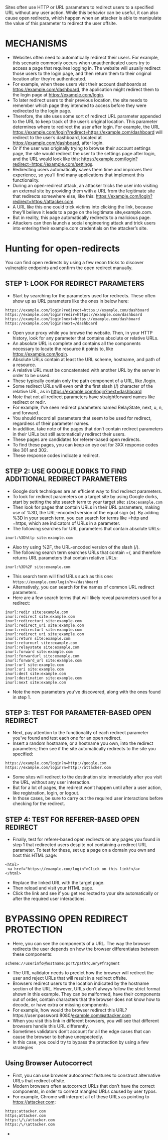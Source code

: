 Sites often use HTTP or URL parameters to redirect users to a specified URL without any user action. While this behavior can be useful, it can also cause open redirects, which happen when an attacker is able to manipulate the value of this parameter to redirect the user offsite.


# MECHANISMS
- Websites often need to automatically redirect their users. For example, this scenario commonly occurs when unauthenticated users try to access a page that requires logging in. The website will usually redirect those users to the login page, and then return them to their original location after they’re authenticated.
- For example, when these users visit their account dashboards at https://example.com/dashboard, the application might redirect them to the login page at https://example.com/login.
- To later redirect users to their previous location, the site needs to remember which page they intended to access before they were redirected to the login page. 
- Therefore, the site uses some sort of redirect URL parameter appended to the URL to keep track of the user’s original location. This 
parameter determines where to redirect the user after login. 
For example, the URL https://example.com/login?redirect=https://example.com/dashboard will redirect to the user’s dashboard, located at https://example.com/dashboard, after login. 
- Or if the user was originally trying to browse their account settings page, the site would redirect the user to the settings page after login, and the URL would look like this: https://example.com/login?redirect=https://example.com/settings. 
- Redirecting users automatically saves them time and improves their experience, so you’ll find many applications that implement this functionality.
- During an open-redirect attack, an attacker tricks the user into visiting an external site by providing them with a URL from the legitimate site that redirects somewhere else, like this: https://example.com/login?redirect=https://attacker.com. 
- A URL like this one could trick victims into clicking the link, because they’ll believe it leads to a page on the legitimate site,example.com. 
- But in reality, this page automatically redirects to a malicious page. 
- Attackers can then launch a social engineering attack and trick users into entering their example.com credentials on the attacker’s site. 


# Hunting for open-redirects
You can find open redirects by using a few recon tricks to discover vulnerable endpoints and confirm the open redirect manually.

## STEP 1: LOOK FOR REDIRECT PARAMETERS

- Start by searching for the parameters used for redirects. These often show up as URL parameters like the ones in below here:
```code
https://example.com/login?redirect=https://example.com/dashboard
https://example.com/login?redir=https://example.com/dashboard
https://example.com/login?next=https://example.com/dashboard
https://example.com/login?next=/dashboard
```
- Open your proxy while you browse the website. Then, in your HTTP history, look for any parameter that contains absolute or relative URLs. 
- An absolute URL is complete and contains all the components necessary to locate the resource it points to, like https://example.com/login. 
- Absolute URLs contain at least the URL scheme, hostname, and path of a resource. 
- A relative URL must be concatenated with another URL by the server in order to be ussed.
- These typically contain only the path component of a URL, like /login. 
- Some redirect URLs will even omit the first slash (/) character of the relative URL, as in https://example.com/login?next=dashboard
- Note that not all redirect parameters have straightforward names like redirect or redir. 
- For example, I’ve seen redirect parameters named RelayState, next, u, n, and forward. 
- You should record all parameters that seem to be used for redirect, regardless of their parameter names.
- In addition, take note of the pages that don’t contain redirect parameters in their URLs but still automatically redirect their users.
- These pages are candidates for referer-based open redirects. 
- To find these pages, you can keep an eye out for 3XX response codes like 301 and 302. 
- These response codes indicate a redirect.

## STEP 2: USE GOOGLE DORKS TO FIND ADDITIONAL REDIRECT PARAMETERS

- Google dork techniques are an efficient way to find redirect parameters. 
- To look for redirect parameters on a target site by using Google dorks, start by setting the site search term to your target site:
```site:example.com```
- Then look for pages that contain URLs in their URL parameters, making use of %3D, the URL-encoded version of the equal sign (=). 
By adding %3D in your search term, you can search for terms like =http and =https, which are indicators of URLs in a parameter. 
- The following searches for URL parameters that contain absolute URLs:
```code
inurl:%3Dhttp site:example.com
```
- Also try using %2F, the URL-encoded version of the slash (/). 
- The following search term searches URLs that contain =/, and therefore returns URL parameters that contain relative URLs:
```
inurl:%3D%2F site:example.com
```
- This search term will find URLs such as this one: ```https://example.com/login?n=/dashboard```
- Alternatively, you can search for the names of common URL redirect parameters. 
- Here are a few search terms that will likely reveal parameters used for a redirect:
```code
inurl:redir site:example.com
inurl:redirect site:example.com
inurl:redirecturi site:example.com
inurl:redirect_uri site:example.com
inurl:redirecturl site:example.com
inurl:redirect_uri site:example.com
inurl:return site:example.com
inurl:returnurl site:example.com
inurl:relaystate site:example.com
inurl:forward site:example.com
inurl:forwardurl site:example.com
inurl:forward_url site:example.com
inurl:url site:example.com
inurl:uri site:example.com
inurl:dest site:example.com
inurl:destination site:example.com
inurl:next site:example.com
```
- Note the new parameters you’ve discovered, along with the ones found in step 1.

## STEP 3: TEST FOR PARAMETER-BASED OPEN REDIRECT
- Next, pay attention to the functionality of each redirect parameter you’ve found and test each one for an open redirect. 
- Insert a random hostname, or a hostname you own, into the redirect parameters; then see if the site automatically redirects to the site you specified:
```
https://example.com/login?n=http://google.com
https://example.com/login?n=http://attacker.com
```
- Some sites will redirect to the destination site immediately after you visit the URL, without any user interaction. 
- But for a lot of pages, the redirect won’t happen until after a user action, like registration, login, or logout. 
- In those cases, be sure to carry out the required user interactions before checking for the redirect.

## STEP 4: TEST FOR REFERER-BASED OPEN REDIRECT
- Finally, test for referer-based open redirects on any pages you found in step 1 that redirected users despite not containing a redirect URL parameter. 
To test for these, set up a page on a domain you own and host this HTML page:
```
<html>
 <a href="https://example.com/login">Click on this link!</a>
</html>
```
- Replace the linked URL with the target page. 
- Then reload and visit your HTML page. 
- Click the link and see if you get redirected to your site automatically or after the required user interactions.


# BYPASSING OPEN REDIRECT PROTECTION
- Here, you can see the components of a URL. The way the browser redirects the user depends on how the browser differentiates between these components:
```
scheme://userinfo@hostname:port/path?query#fragment
```
- The URL validator needs to predict how the browser will redirect the user and reject URLs that will result in a redirect offsite. 
- Browsers redirect users to the location indicated by the hostname section of the URL. 
However, URLs don’t always follow the strict format shown in this example. 
They can be malformed, have their components out of order, contain characters that the browser does not know how to decode, or have extra or missing components. 
- For example, how would the browser redirect this URL? https://user:password:8080/example.com@attacker.com
- When you visit this link in different browsers, you will see that different browsers handle this URL differently. 
- Sometimes validators don’t account for all the edge cases that can cause the browser to behave unexpectedly. 
- In this case, you could try to bypass the protection by using a few strategies 

## Using Browser Autocorrect
- First, you can use browser autocorrect features to construct alternative URLs that redirect offsite. 
- Modern browsers often autocorrect URLs that don’t have the correct components, in order to correct mangled URLs caused by user typos. 
- For example, Chrome will interpret all of these URLs as pointing to https://attacker.com:
```
https:attacker.com
https;attacker.com
https:\/\/attacker.com
https:/\/\attacker.com
```
- 
